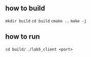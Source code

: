 ## how to build

```mkdir build```
```cd build```
```cmake ..```
```make -j```

## how to run
```cd build/```
```./lab5_client <port>```
